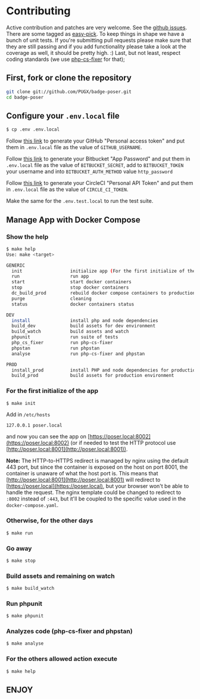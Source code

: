 # Contributing

Active contribution and patches are very welcome.
See the [github issues](https://github.com/PUGX/badge-poser/issues?state=open).
There are some tagged as [easy-pick](https://github.com/PUGX/badge-poser/issues?labels=easy-pick&page=1&state=open).
To keep things in shape we have a bunch of unit tests. If you're submitting pull requests please
make sure that they are still passing and if you add functionality please
take a look at the coverage as well, it should be pretty high. :)
Last, but not least, respect coding standards
(we use [php-cs-fixer](https://github.com/FriendsOfPHP/PHP-CS-Fixer) for that);

## First, fork or clone the repository

```bash
git clone git://github.com/PUGX/badge-poser.git
cd badge-poser
```

## Configure your `.env.local` file

```bash
$ cp .env .env.local
```

Follow [this link](https://github.com/settings/tokens) to generate your GitHub "Personal access token" and put them
 in `.env.local` file as the value of `GITHUB_USERNAME`.

Follow [this link](https://bitbucket.org/account/settings/app-passwords/new) to generate your Bitbucket "App Password" and put them
 in `.env.local` file as the value of `BITBUCKET_SECRET`, add to `BITBUCKET_TOKEN` your username and into `BITBUCKET_AUTH_METHOD` value `http_password`

Follow [this link](https://circleci.com/account/api) to generate your CircleCI "Personal API Token" and put them
 in `.env.local` file as the value of `CIRCLE_CI_TOKEN`.

Make the same for the `.env.test.local` to run the test suite.

## Manage App with Docker Compose

### Show the help

```bash
$ make help
Use: make <target>

GENERIC
  init                  initialize app (For the first initialize of the app)
  run                   run app
  start                 start docker containers
  stop                  stop docker containers
  dc_build_prod         rebuild docker compose containers to production environment
  purge                 cleaning
  status                docker containers status

DEV
  install               install php and node dependencies
  build_dev             build assets for dev environment
  build_watch           build assets and watch
  phpunit               run suite of tests
  php_cs_fixer          run php-cs-fixer
  phpstan               run phpstan
  analyse               run php-cs-fixer and phpstan

PROD
  install_prod          install PHP and node dependencies for production environment
  build_prod            build assets for production environment
```

### For the first initialize of the app
```bash
$ make init
```
Add in `/etc/hosts`
```console
127.0.0.1 poser.local
```
and now you can see the app on [https://poser.local:8002](https://poser.local:8002)
(or if needed to test the HTTP protocol use [http://poser.local:8001](http://poser.local:8001)).

**Note:** The HTTP-to-HTTPS redirect is managed by nginx using the default 443 port,
but since the container is exposed on the host on port 8001, the container is
unaware of what the host port is. This means that [http://poser.local:8001](http://poser.local:8001)
will redirect to [https://poser.local](https://poser.local), but your browser won't be able to
handle the request.
The nginx template could be changed to redirect to `:8002` instead of `:443`,
but it'll be coupled to the specific value used in the `docker-compose.yaml`.

### Otherwise, for the other days
```bash
$ make run
```

### Go away
```bash
$ make stop
```

### Build assets and remaining on watch
```bash
$ make build_watch
```

### Run phpunit
``` bash
$ make phpunit
```

### Analyzes code (php-cs-fixer and phpstan)
``` bash
$ make analyse
```

### For the others allowed action execute
``` bash
$ make help
```

## ENJOY
